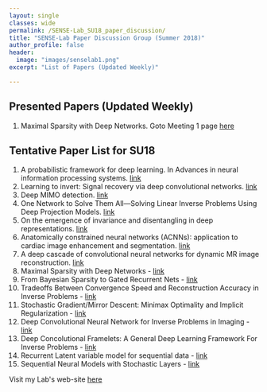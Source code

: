 ```yaml
---
layout: single
classes: wide
permalink: /SENSE-Lab_SU18_paper_discussion/
title: "SENSE-Lab Paper Discussion Group (Summer 2018)"
author_profile: false
header:
  image: "images/senselab1.png"
excerpt: "List of Papers (Updated Weekly)"

---
```



## Presented Papers (Updated Weekly)
1. Maximal Sparsity with Deep Networks. Goto Meeting 1 page [here](/Meeting_1_SU18/)


## Tentative Paper List for SU18

1. A probabilistic framework for deep learning. In Advances in neural information processing systems. [link](http://papers.nips.cc/paper/6231-a-probabilistic-framework-for-deep-learning.pdf)
2. Learning to invert: Signal recovery via deep convolutional networks. [link](https://ieeexplore.ieee.org/stamp/stamp.jsp?arnumber=7952561)
3. Deep MIMO detection. [link](https://arxiv.org/pdf/1706.01151.pdf)
4. One Network to Solve Them All—Solving Linear Inverse Problems Using Deep Projection Models. [link](https://arxiv.org/pdf/1703.09912.pdf)
5. On the emergence of invariance and disentangling in deep representations. [link](https://arxiv.org/pdf/1706.01350.pdf)
6. Anatomically constrained neural networks (ACNNs): application to cardiac image enhancement and segmentation. [link](https://arxiv.org/pdf/1705.08302.pdf)
7. A deep cascade of convolutional neural networks for dynamic MR image reconstruction. [link](https://arxiv.org/pdf/1704.02422.pdf)
8. Maximal Sparsity with Deep Networks  - [link](http://papers.nips.cc/paper/6346-maximal-sparsity-with-deep-networks)
9. From Bayesian Sparsity to Gated Recurrent Nets - [link](http://papers.nips.cc/paper/7139-from-bayesian-sparsity-to-gated-recurrent-nets.pdf)
10. Tradeoffs Between Convergence Speed and Reconstruction Accuracy in Inverse Problems - [link](https://ieeexplore.ieee.org/stamp/stamp.jsp?tp=&arnumber=8253896&tag=1)
11. Stochastic Gradient/Mirror Descent: Minimax Optimality and Implicit Regularization  - [link](https://arxiv.org/abs/1806.00952)
12. Deep Convolutional Neural Network for Inverse Problems in Imaging  - [link](https://ieeexplore.ieee.org/stamp/stamp.jsp?tp=&arnumber=7949028&tag=1)
13. Deep Concolutional Framelets: A General Deep Learning Framework For Inverse Problems - [link](https://arxiv.org/pdf/1707.00372.pdf)
14. Recurrent Latent variable model for sequential data  - [link](https://arxiv.org/pdf/1506.02216.pdf)
15. Sequential Neural Models with Stochastic Layers  - [link](http://papers.nips.cc/paper/6039-sequential-neural-models-with-stochastic-layers)




Visit my Lab's web-site [here](http://www2.ece.ohio-state.edu/~ertine/)